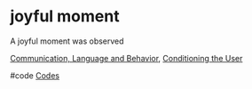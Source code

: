 # joyful moment
A joyful moment was observed

[Communication, Language and Behavior](output/themes/Communication,%20Language%20and%20Behavior.md), [Conditioning the User](output/themes/Conditioning%20the%20User.md)

#code [Codes](output/codes/Codes.md) 